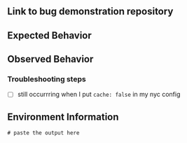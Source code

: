 <!--Please use the template provided below when reporting bugs:-->
## Link to bug demonstration repository
<!--
A demo repository will show the combination of module versions being used,
command-lines and configurations.  NYC is very complex, it is difficult or
even impossible to triage most bugs without this information.

If you cannot share a link to your repository (maybe it's private) then you must
create a basic `nyc-bug-demo` repository and link to that please [mandatory].
-->

## Expected Behavior

## Observed Behavior

### Troubleshooting steps
- [ ] still occurrring when I put `cache: false` in my nyc config

## Environment Information
<!--
[mandatory] run the following script: npx envinfo@latest --preset nyc
-->
```
# paste the output here

```
